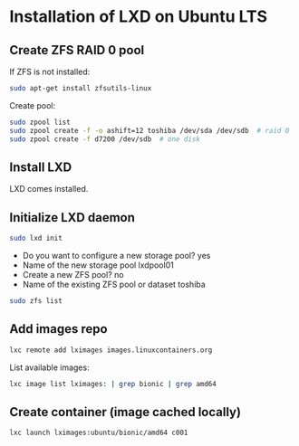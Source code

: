 # Installation of LXD on Ubuntu LTS
## Create ZFS RAID 0 pool
If ZFS is not installed:
```bash
sudo apt-get install zfsutils-linux
```
Create pool:
```bash
sudo zpool list
sudo zpool create -f -o ashift=12 toshiba /dev/sda /dev/sdb  # raid 0
sudo zpool create -f d7200 /dev/sdb  # one disk
```

## Install LXD
LXD comes installed.

## Initialize LXD daemon
```bash
sudo lxd init
```
- Do you want to configure a new storage pool? yes
- Name of the new storage pool  lxdpool01
- Create a new ZFS pool? no
- Name of the existing ZFS pool or dataset toshiba
```bash
sudo zfs list
```

## Add images repo
```bash
lxc remote add lximages images.linuxcontainers.org
```
List available images:
```bash
lxc image list lximages: | grep bionic | grep amd64
```

## Create container (image cached locally)
```bash
lxc launch lximages:ubuntu/bionic/amd64 c001
```